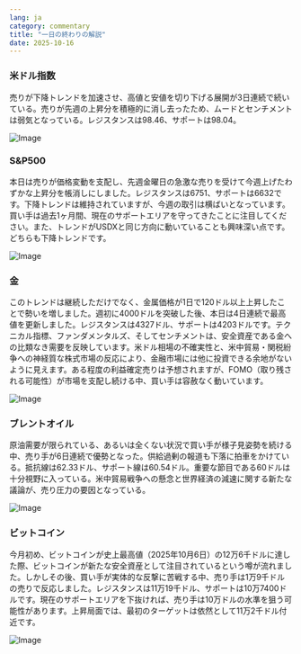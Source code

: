 ```yaml
---
lang: ja
category: commentary
title: "一日の終わりの解説"
date: 2025-10-16
---
```


### 米ドル指数

売りが下降トレンドを加速させ、高値と安値を切り下げる展開が3日連続で続いている。売りが先週の上昇分を積極的に消し去ったため、ムードとセンチメントは弱気となっている。レジスタンスは98.46、サポートは98.04。

![Image](https://markleighedu.github.io/img/Oct-2025/16-Oct-2025/usdindex.jpg)

### S&P500

本日は売りが価格変動を支配し、先週金曜日の急激な売りを受けて今週上げたわずかな上昇分を帳消しにしました。レジスタンスは6751、サポートは6632です。下降トレンドは維持されていますが、今週の取引は横ばいとなっています。買い手は過去1ヶ月間、現在のサポートエリアを守ってきたことに注目してください。また、トレンドがUSDXと同じ方向に動いていることも興味深い点です。どちらも下降トレンドです。

![Image](https://markleighedu.github.io/img/Oct-2025/16-Oct-2025/sp500.jpg)

### 金

このトレンドは継続しただけでなく、金属価格が1日で120ドル以上上昇したことで勢いを増しました。週初に4000ドルを突破した後、本日は4日連続で最高値を更新しました。レジスタンスは4327ドル、サポートは4203ドルです。テクニカル指標、ファンダメンタルズ、そしてセンチメントは、安全資産である金への比類なき需要を反映しています。米ドル相場の不確実性と、米中貿易・関税紛争への神経質な株式市場の反応により、金融市場には他に投資できる余地がないように見えます。ある程度の利益確定売りは予想されますが、FOMO（取り残される可能性）が市場を支配し続ける中、買い手は容赦なく動いています。

![Image](https://markleighedu.github.io/img/Oct-2025/16-Oct-2025/gold.jpg)

### ブレントオイル

原油需要が限られている、あるいは全くない状況で買い手が様子見姿勢を続ける中、売り手が6日連続で優勢となった。供給過剰の報道も下落に拍車をかけている。抵抗線は62.33ドル、サポート線は60.54ドル。重要な節目である60ドルは十分視野に入っている。米中貿易戦争への懸念と世界経済の減速に関する新たな議論が、売り圧力の要因となっている。

![Image](https://markleighedu.github.io/img/Oct-2025/16-Oct-2025/brentoil.jpg)

### ビットコイン

今月初め、ビットコインが史上最高値（2025年10月6日）の12万6千ドルに達した際、ビットコインが新たな安全資産として注目されているという噂が流れました。しかしその後、買い手が実体的な反撃に苦戦する中、売り手は1万9千ドルの売りで反応しました。レジスタンスは11万19千ドル、サポートは10万7400ドルです。現在のサポートエリアを下抜ければ、売り手は10万ドルの水準を狙う可能性があります。上昇局面では、最初のターゲットは依然として11万2千ドル付近です。

![Image](https://markleighedu.github.io/img/Oct-2025/16-Oct-2025/bitcoin.jpg)

